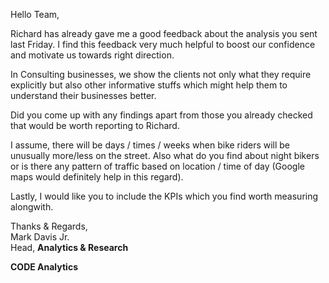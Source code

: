Hello Team,

Richard has already gave me a good feedback about the analysis you sent last Friday. I find this feedback very much helpful to boost our confidence and motivate us towards right direction.

In Consulting businesses, we show the clients not only what they require explicitly but also other informative stuffs which might help them to understand their businesses better.

Did you come up with any findings apart from those you already checked that would be worth reporting to Richard.

I assume, there will be days / times / weeks when bike riders will be unusually more/less on the street. Also what do you find about night bikers or is there any pattern of traffic based on location / time of day (Google maps would definitely help in this regard).

Lastly, I would like you to include the KPIs which you find worth measuring alongwith.




Thanks & Regards,\
Mark Davis Jr.\
Head, **Analytics & Research**

**CODE Analytics**

